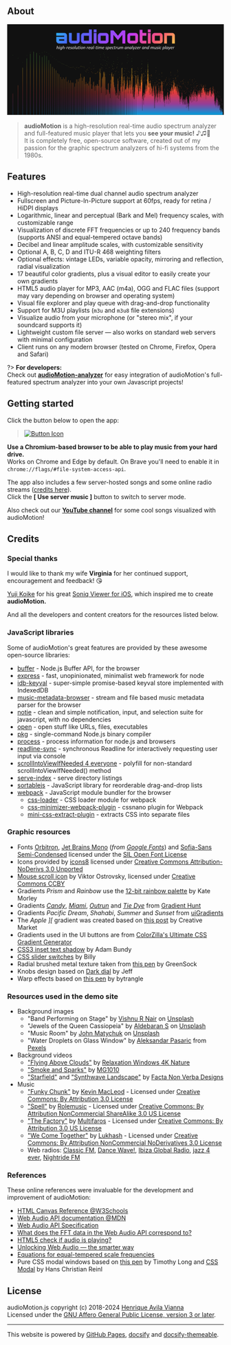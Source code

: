 ## About

![audioMotion-header](img/audioMotion-header.png)

> **audioMotion** is a high-resolution real-time audio spectrum analyzer and full-featured music player that lets you **see your music!** ♪♫🤩<br>
> It is completely free, open-source software, created out of my passion for the graphic spectrum analyzers of hi-fi systems from the 1980s.

## Features

* High-resolution real-time dual channel audio spectrum analyzer
* Fullscreen and Picture-In-Picture support at 60fps, ready for retina / HiDPI displays
* Logarithmic, linear and perceptual (Bark and Mel) frequency scales, with customizable range
* Visualization of discrete FFT frequencies or up to 240 frequency bands (supports ANSI and equal-tempered octave bands)
* Decibel and linear amplitude scales, with customizable sensitivity
* Optional A, B, C, D and ITU-R 468 weighting filters
* Optional effects: vintage LEDs, variable opacity, mirroring and reflection, radial visualization
* 17 beautiful color gradients, plus a visual editor to easily create your own gradients
* HTML5 audio player for MP3, AAC (m4a), OGG and FLAC files (support may vary depending on browser and operating system)
* Visual file explorer and play queue with drag-and-drop functionality
* Support for M3U playlists (`m3u` and `m3u8` file extensions)
* Visualize audio from your microphone (or "stereo mix", if your soundcard supports it)
* Lightweight custom file server — also works on standard web servers with minimal configuration
* Client runs on any modern browser (tested on Chrome, Firefox, Opera and Safari)

?> **For developers:**<br>Check out [**audioMotion-analyzer**](https://audiomotion.dev) for easy integration of audioMotion's full-featured spectrum analyzer into your own Javascript projects!

## Getting started

Click the button below to open the app:

> [![Button Icon]][Link]

[Link]: https://audiomotion.app 'click to open web app'

[Button Icon]: https://img.shields.io/badge/audioMotion.app-ff3e37?style=for-the-badge&logoColor=white&logo=Soundcharts


**Use a Chromium-based browser to be able to play music from your hard drive.**<br>
Works on Chrome and Edge by default. On Brave you'll need to enable it in `chrome://flags/#file-system-access-api`.

The app also includes a few server-hosted songs and some online radio streams ([credits here](#resources-used-in-the-demo-site)).<br>
Click the **[ Use server music ]** button to switch to server mode.

Also check out our [**YouTube channel**](https://audiomotion.me/yt) for some cool songs visualized with audioMotion!

## Credits

### Special thanks <!-- {docsify-ignore} -->

I would like to thank my wife **Virginia** for her continued support, encouragement and feedback! :kissing_heart:

[Yuji Koike](https://www.ykcircus.com/) for his great [Soniq Viewer for iOS](https://itunes.apple.com/us/app/soniq-viewer/id448343005), which inspired me to create **audioMotion.**

And all the developers and content creators for the resources listed below.

### JavaScript libraries <!-- {docsify-ignore} -->

Some of audioMotion's great features are provided by these awesome open-source libraries:

* [buffer](https://www.npmjs.com/package/buffer) - Node.js Buffer API, for the browser
* [express](https://www.npmjs.com/package/express) - fast, unopinionated, minimalist web framework for node
* [idb-keyval](https://www.npmjs.com/package/idb-keyval) - super-simple promise-based keyval store implemented with IndexedDB
* [music-metadata-browser](https://www.npmjs.com/package/music-metadata-browser) - stream and file based music metadata parser for the browser
* [notie](https://www.npmjs.com/package/notie) - clean and simple notification, input, and selection suite for javascript, with no dependencies
* [open](https://www.npmjs.com/package/open) - open stuff like URLs, files, executables
* [pkg](https://www.npmjs.com/package/pkg) - single-command Node.js binary compiler
* [process](https://www.npmjs.com/package/process) - process information for node.js and browsers
* [readline-sync](https://www.npmjs.com/package/readline-sync) - synchronous Readline for interactively requesting user input via console
* [scrollIntoViewIfNeeded 4 everyone](https://gist.github.com/hsablonniere/2581101) - polyfill for non-standard scrollIntoViewIfNeeded() method
* [serve-index](https://www.npmjs.com/package/serve-index) - serve directory listings
* [sortablejs](https://www.npmjs.com/package/sortablejs) - JavaScript library for reorderable drag-and-drop lists
* [webpack](https://www.npmjs.com/package/webpack) - JavaScript module bundler for the browser
  * [css-loader](https://www.npmjs.com/package/css-loader) - CSS loader module for webpack
  * [css-minimizer-webpack-plugin](https://www.npmjs.com/package/css-minimizer-webpack-plugin) - cssnano plugin for Webpack
  * [mini-css-extract-plugin](https://www.npmjs.com/package/mini-css-extract-plugin) - extracts CSS into separate files

### Graphic resources <!-- {docsify-ignore} -->

* Fonts [Orbitron](https://github.com/theleagueof/orbitron), [Jet Brains Mono](https://github.com/JetBrains/JetBrainsMono) (_from [Google Fonts](https://fonts.google.com/specimen/JetBrains+Mono)_) and
[Sofia-Sans Semi-Condensed](https://github.com/lettersoup/Sofia-Sans) licensed under the [SIL Open Font License](https://scripts.sil.org/cms/scripts/page.php?site_id=nrsi&id=ofl)
* Icons provided by [icons8](https://icons8.com) licensed under [Creative Commons Attribution-NoDerivs 3.0 Unported](https://creativecommons.org/licenses/by-nd/3.0/)
* [Mouse scroll icon](https://thenounproject.com/term/mouse-scroll/628146/) by Viktor Ostrovsky, licensed under [Creative Commons CCBY](https://creativecommons.org/licenses/by/3.0/us/legalcode)
* Gradients *Prism* and *Rainbow* use the [12-bit rainbow palette](https://iamkate.com/data/12-bit-rainbow/) by Kate Morley
* Gradients [*Candy*](https://gradienthunt.com/gradient/172), [*Miami*](https://gradienthunt.com/gradient/950), [*Outrun*](https://gradienthunt.com/gradient/317) and [*Tie Dye*](https://gradienthunt.com/gradient/969) from [Gradient Hunt](https://gradienthunt.com)
* Gradients *Pacific Dream*, *Shahabi*, *Summer* and *Sunset* from [uiGradients](https://uigradients.com)
* The *Apple &#93;&#91;* gradient was created based on [this post](https://creativemarket.com/blog/6-famous-logos-with-great-color-schemes) by Creative Market
* Gradients used in the UI buttons are from [ColorZilla's Ultimate CSS Gradient Generator](http://www.colorzilla.com/gradient-editor/)
* [CSS3 inset text shadow](https://codepen.io/adambundy/pen/HtmaK) by Adam Bundy
* [CSS slider switches](https://codepen.io/billyysea/pen/CHmiE) by Billy
* Radial brushed metal texture taken from [this pen](https://codepen.io/GreenSock/pen/gnoDc) by GreenSock
* Knobs design based on [Dark dial](https://codepen.io/stormwarning/pen/yNGeMm) by Jeff
* Warp effects based on [this pen](https://codepen.io/trangthule/pen/vYmpNYR) by bytrangle

### Resources used in the demo site <!-- {docsify-ignore} -->

* Background images
  * "Band Performing on Stage" by [Vishnu R Nair](https://unsplash.com/@vishnurnair?utm_source=unsplash&utm_medium=referral&utm_content=creditCopyText) on [Unsplash](https://unsplash.com/?utm_source=unsplash&utm_medium=referral&utm_content=creditCopyText)
  * "Jewels of the Queen Cassiopeia" by [Aldebaran S](https://unsplash.com/@aldebarans?utm_source=unsplash&utm_medium=referral&utm_content=creditCopyText) on [Unsplash](https://unsplash.com/s/photos/nebula?utm_source=unsplash&utm_medium=referral&utm_content=creditCopyText)
  * "Music Room" by [John Matychuk](https://unsplash.com/@john_matychuk?utm_source=unsplash&utm_medium=referral&utm_content=creditCopyText) on [Unsplash](https://unsplash.com/?utm_source=unsplash&utm_medium=referral&utm_content=creditCopyText)
  * "Water Droplets on Glass Window" by [Aleksandar Pasaric](https://www.pexels.com/@apasaric?utm_content=attributionCopyText&amp;utm_medium=referral&amp;utm_source=pexels) from [Pexels](https://www.pexels.com/photo/water-droplets-on-glass-window-2068411/?utm_content=attributionCopyText&amp;utm_medium=referral&amp;utm_source=pexels)
* Background videos
  * ["Flying Above Clouds"](https://www.youtube.com/watch?v=XIhEPwTMjWk) by [Relaxation Windows 4K Nature](https://www.youtube.com/channel/UC-he8--TRguZ-nNUSiH77Uw)
  * ["Smoke and Sparks"](https://www.youtube.com/watch?v=672TY8K2PKk) by [MG1010](https://youtube.com/MG1010)
  * ["Starfield"](https://www.youtube.com/watch?v=dpVFhuoeMpI) and ["Synthwave Landscape"](https://www.youtube.com/watch?v=3cKq_qBsEQU) by [Facta Non Verba Designs](http://bit.ly/FactaNonVerbaDesignsYT)
* Music
  * ["Funky Chunk"](https://incompetech.com/music/royalty-free/index.html?isrc=USUAN1500054) by [Kevin MacLeod](https://incompetech.com) - Licensed under [Creative Commons: By Attribution 3.0 License](https://creativecommons.org/licenses/by/3.0/)
  * ["Spell"](https://archive.org/details/Straw_Fields-8753) by [Rolemusic](http://rolemusic.sawsquarenoise.com/) - Licensed under [Creative Commons: By Attribution NonCommercial ShareAlike 3.0 US License](https://creativecommons.org/licenses/by-nc-sa/3.0/us/)
  * ["The Factory"](https://archive.org/details/The_Factory-3613) by [Multifaros](http://multifaros.info.se/) - Licensed under [Creative Commons: By Attribution 3.0 US License](https://creativecommons.org/licenses/by/3.0/us/)
  * ["We Come Together"](https://archive.org/details/ShMusic-DigitalMemories) by [Lukhash](https://lukhash.com) - Licensed under [Creative Commons: By Attribution NonCommercial NoDerivatives 3.0 License](https://creativecommons.org/licenses/by-nc-nd/3.0/)
  * Web radios: [Classic FM](https://classicfm.com), [Dance Wave!](https://dancewave.online), [Ibiza Global Radio](https://ibizaglobalradio.com), [jazz 4 ever](http://jazz4ever.net), [Nightride FM](https://nightride.fm)

### References <!-- {docsify-ignore} -->

These online references were invaluable for the development and improvement of audioMotion:

* [HTML Canvas Reference @W3Schools](https://www.w3schools.com/tags/ref_canvas.asp)
* [Web Audio API documentation @MDN](https://developer.mozilla.org/en-US/docs/Web/API/Web_Audio_API)
* [Web Audio API Specification](https://webaudio.github.io/web-audio-api/)
* [What does the FFT data in the Web Audio API correspond to?](https://stackoverflow.com/a/14789992/2370385)
* [HTML5 check if audio is playing?](https://stackoverflow.com/a/46117824/2370385)
* [Unlocking Web Audio — the smarter way](https://hackernoon.com/unlocking-web-audio-the-smarter-way-8858218c0e09)
* [Equations for equal-tempered scale frequencies](http://pages.mtu.edu/~suits/NoteFreqCalcs.html)
* Pure CSS modal windows based on [this pen](https://codepen.io/timothylong/pen/HhAer) by Timothy Long and [CSS Modal](https://drublic.github.io/css-modal/) by Hans Christian Reinl

## License

audioMotion.js copyright (c) 2018-2024 [Henrique Avila Vianna](https://henriquevianna.com)<br>
Licensed under the [GNU Affero General Public License, version 3 or later](https://www.gnu.org/licenses/agpl.html).

---

This website is powered by [GitHub Pages](https://pages.github.com/), [docsify](https://docsify.js.org/) and [docsify-themeable](https://jhildenbiddle.github.io/docsify-themeable).
